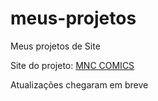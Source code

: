 # meus-projetos
 Meus projetos de Site

 <p>Site do projeto: <a href="https://victoralvesmoura.github.io/meus-projetos/mnc_p%C3%A1gina%20inicial/pagina_inicial" target="_blank">MNC COMICS</a></p>

 <p>Atualizações chegaram em breve</p>

